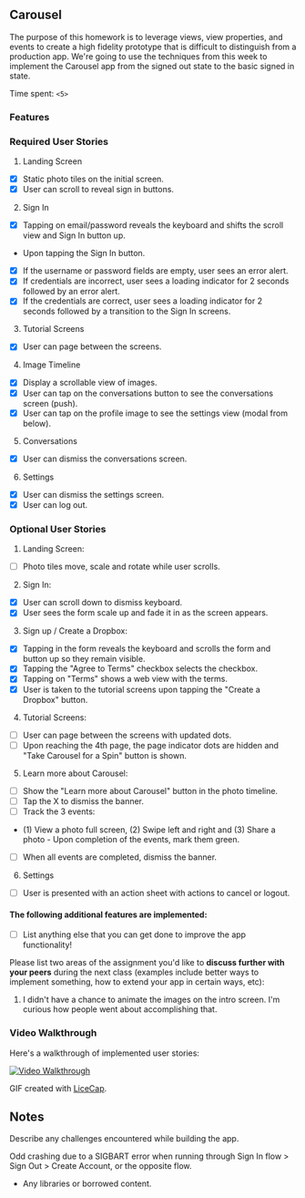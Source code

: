 ## Carousel

The purpose of this homework is to leverage views, view properties, and events to create a high fidelity prototype that is difficult to distinguish from a production app. We're going to use the techniques from this week to implement the Carousel app from the signed out state to the basic signed in state.

Time spent: `<5>`

### Features

### Required User Stories

1. Landing Screen
- [x] Static photo tiles on the initial screen.
- [x] User can scroll to reveal sign in buttons.
2. Sign In
- [x] Tapping on email/password reveals the keyboard and shifts the scroll view and Sign In button up.
- Upon tapping the Sign In button.
- [x] If the username or password fields are empty, user sees an error alert.
- [x] If credentials are incorrect, user sees a loading indicator for 2 seconds followed by an error alert.
- [x] If the credentials are correct, user sees a loading indicator for 2 seconds followed by a transition to the Sign In screens.
3. Tutorial Screens
- [x] User can page between the screens.
4. Image Timeline
- [x] Display a scrollable view of images.
- [x] User can tap on the conversations button to see the conversations screen (push).
- [x] User can tap on the profile image to see the settings view (modal from below).
5. Conversations
- [x] User can dismiss the conversations screen.
6. Settings
- [x] User can dismiss the settings screen.
- [x] User can log out.

### Optional User Stories

1. Landing Screen:  
- [ ] Photo tiles move, scale and rotate while user scrolls.
2. Sign In:
- [x] User can scroll down to dismiss keyboard.
- [x] User sees the form scale up and fade it in as the screen appears.
3. Sign up / Create a Dropbox:
- [x] Tapping in the form reveals the keyboard and scrolls the form and button up so they remain visible.
- [x] Tapping the "Agree to Terms" checkbox selects the checkbox.
- [x] Tapping on "Terms" shows a web view with the terms.
- [x] User is taken to the tutorial screens upon tapping the "Create a Dropbox" button.
4. Tutorial Screens:
- [ ] User can page between the screens with updated dots.
- [ ] Upon reaching the 4th page, the page indicator dots are hidden and "Take Carousel for a Spin" button is shown.
5. Learn more about Carousel:
- [ ] Show the "Learn more about Carousel" button in the photo timeline.
- [ ] Tap the X to dismiss the banner.
- [ ] Track the 3 events:
- (1) View a photo full screen, (2) Swipe left and right and (3) Share a photo  - Upon completion of the events, mark them green.
- [ ] When all events are completed, dismiss the banner.
6. Settings
- [ ] User is presented with an action sheet with actions to cancel or logout.


#### The following **additional** features are implemented:

- [ ] List anything else that you can get done to improve the app functionality!

Please list two areas of the assignment you'd like to **discuss further with your peers** during the next class (examples include better ways to implement something, how to extend your app in certain ways, etc):

1. I didn't have a chance to animate the images on the intro screen. I'm curious how people went about accomplishing that. 

### Video Walkthrough 

Here's a walkthrough of implemented user stories:

<a href="https://github.com/arnbly/CodePath/blob/master/Week%202/01%20-%20Assets/AB-Carousel-Demo.gif?raw=true" target="_blank"><img src='https://github.com/arnbly/CodePath/blob/master/Week%202/01%20-%20Assets/AB-Carousel-Demo.gif?raw=true' title='Video Walkthrough' width='' alt='Video Walkthrough' /></a>

GIF created with [LiceCap](http://www.cockos.com/licecap/).

## Notes

Describe any challenges encountered while building the app.

Odd crashing due to a SIGBART error when running through Sign In flow > Sign Out > Create Account, or the opposite flow. 

* Any libraries or borrowed content.
